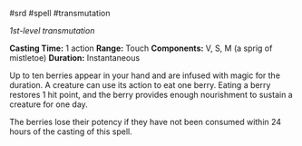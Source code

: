  #srd #spell #transmutation 

*1st-level transmutation*

**Casting Time:** 1 action
**Range:** Touch
**Components:** V, S, M (a sprig of mistletoe)
**Duration:** Instantaneous

Up to ten berries appear in your hand and are infused with magic for the duration. A creature can use its action to eat one berry. Eating a berry restores 1 hit point, and the berry provides enough nourishment to sustain a creature for one day. 

The berries lose their potency if they have not been consumed within 24 hours of the casting of this spell. 
